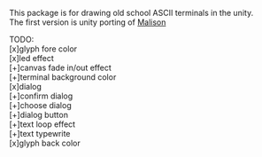 This package is for drawing old school ASCII terminals in the unity.  
The first version is unity porting of [Malison](https://github.com/munificent/malison)  

TODO:  
[x]glyph fore color  
[x]led effect  
[+]canvas fade in/out effect  
[+]terminal background color  
[x]dialog  
[+]confirm dialog  
[+]choose dialog  
[+]dialog button  
[+]text loop effect  
[+]text typewrite  
[x]glyph back color  


